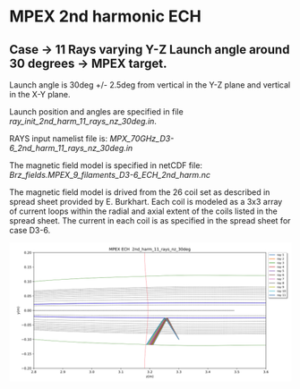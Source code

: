 # MPEX 2nd harmonic ECH
## Case -> 11 Rays varying Y-Z Launch angle around 30 degrees ->  MPEX target.


Launch angle is 30deg +/- 2.5deg from vertical in the Y-Z plane and vertical in the
X-Y plane.

Launch position and angles are specified in file *ray_init_2nd_harm_11_rays_nz_30deg.in*.

RAYS input namelist file is: *MPX_70GHz_D3-6_2nd_harm_11_rays_nz_30deg.in*

The magnetic field model is specified in netCDF file:
<br>*Brz_fields.MPEX_9_filaments_D3-6_ECH_2nd_harm.nc*


The magnetic field model is drived from the 26 coil set as described in spread sheet
provided by E. Burkhart. Each coil is modeled as a 3x3 array of current loops within the
radial and axial extent of the coils listed in the spread sheet.  The current in each
coil is as specified in the spread sheet for case D3-6.

![Screenshot](Ray_trajectories.png)
